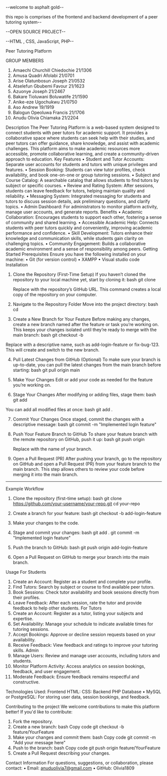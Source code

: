 --welcome to asphalt gold--

this repo is comprises of the frontend and backend development of a peer tutoring system--

--OPEN SOURCE PROJECT--

--HTML , CSS, JavaScript, PHP--

Peer Tutoring Platform

GROUP MEMBERS
1. Amaechi Churchill Chiedochie 21/1306
2. Amusa Quadri Afolabi 21/0701
3. Arise Olatunbosun Joseph 21/0532
4. Atselefun Gbubemi Favour 21/1623
5. Azuonye Joseph 21/2467
6. Bakare Tioluwani Boluwatife 21/1590
7. Anike-eze Ugochukwu  21/0750
8. Aso Andrew 19/1919
9. Balogun Opeoluwa Francis 21/1706
10. Anudu Olivia Chiamaka 21/2204

Description
The Peer Tutoring Platform is a web-based system designed to connect students with peer tutors for academic support. It provides a collaborative space where students can seek help with their studies, and peer tutors can offer guidance, share knowledge, and assist with academic challenges. This platform aims to make academic resources more accessible, promote collaborative learning, and create a community-driven approach to education.
Key Features
•	Student and Tutor Accounts: Separate user accounts for students and tutors with unique privileges and features.
•	Session Booking: Students can view tutor profiles, check availability, and book one-on-one or group tutoring sessions.
•	Subject and Course Catalog: A searchable catalog that allows students to find tutors by subject or specific courses.
•	Review and Rating System: After sessions, students can leave feedback for tutors, helping maintain quality and reliability.
•	Messaging System: Integrated messaging for students and tutors to discuss session details, ask preliminary questions, and clarify topics.
•	Admin Dashboard: For administrators to monitor platform activity, manage user accounts, and generate reports.
Benefits
•	Academic Collaboration: Encourages students to support each other, fostering a sense of community and shared learning.
•	Accessible Academic Help: Connects students with peer tutors quickly and conveniently, improving academic performance and confidence.
•	Skill Development: Tutors enhance their knowledge and communication skills, while students gain clarity on challenging topics.
•	Community Engagement: Builds a collaborative academic environment and a sense of responsibility among peers.
Getting Started
Prerequisites
Ensure you have the following installed on your machine:
•	Git (for version control)
•	XAMPP
•	Visual studio code
Installation
1. Clone the Repository (First-Time Setup)
   If you haven’t cloned the repository to your local machine yet, start by cloning it:
   bash
   git clone <repository-url>
   
   Replace <repository-url> with the repository’s GitHub URL. This command creates a local copy of the repository on your computer.

2. Navigate to the Repository Folder
   Move into the project directory:
   bash
   cd <repository-name>
   

 3. Create a New Branch for Your Feature
   Before making any changes, create a new branch named after the feature or task you’re working on. This keeps your changes isolated until they’re ready to merge with the main branch:
   bash
   git checkout -b <feature-branch-name>
   
   Replace <feature-branch-name> with a descriptive name, such as add-login-feature or fix-bug-123. This will create and switch to the new branch.

4. Pull Latest Changes from GitHub (Optional)
   To make sure your branch is up-to-date, you can pull the latest changes from the main branch before starting:
   bash
   git pull origin main
   

5. Make Your Changes
   Edit or add your code as needed for the feature you’re working on.


 6. Stage Your Changes
   After modifying or adding files, stage them:
   bash
   git add <file-name>
   
   You can add all modified files at once:
   bash
   git add .
   

7. Commit Your Changes
   Once staged, commit the changes with a descriptive message:
   bash
   git commit -m "Implemented login feature"
   

8. Push Your Feature Branch to GitHub
   To share your feature branch with the remote repository on GitHub, push it up:
   bash
   git push origin <feature-branch-name>
   
   Replace <feature-branch-name> with the name of your branch. 

9. Open a Pull Request (PR)
   After pushing your branch, go to the repository on GitHub and open a Pull Request (PR) from your feature branch to the main branch. This step allows others to review your code before merging it into the main branch.

---

Example Workflow

1. Clone the repository (first-time setup):
   bash
   git clone https://github.com/your-username/your-repo.git
   cd your-repo
   

2. Create a branch for your feature:
   bash
   git checkout -b add-login-feature
   

3. Make your changes to the code.

4. Stage and commit your changes:
   bash
   git add .
   git commit -m "Implemented login feature"
   

5. Push the branch to GitHub:
   bash
   git push origin add-login-feature
   

6. Open a Pull Request on GitHub to merge your branch into the main branch.

Usage
For Students
1.	Create an Account: Register as a student and complete your profile.
2.	Find Tutors: Search by subject or course to find available peer tutors.
3.	Book Sessions: Check tutor availability and book sessions directly from their profiles.
4.	Leave Feedback: After each session, rate the tutor and provide feedback to help other students.
For Tutors
1.	Create an Account: Register as a tutor, listing your subjects and expertise.
2.	Set Availability: Manage your schedule to indicate available times for tutoring sessions.
3.	Accept Bookings: Approve or decline session requests based on your availability.
4.	Receive Feedback: View feedback and ratings to improve your tutoring skills.
Admin
1.	Manage Users: Review and manage user accounts, including tutors and students.
2.	Monitor Platform Activity: Access analytics on session bookings, feedback, and user engagement.
3.	Moderate Feedback: Ensure feedback remains respectful and constructive.


Technologies Used:
Frontend
HTML: 
CSS:
Backend
PHP
Database
•	MySQL or PostgreSQL: For storing user data, session bookings, and feedback.

Contributing to the project
We welcome contributions to make this platform better! If you'd like to contribute:
1.	Fork the repository.
2.	Create a new branch:
bash
Copy code
git checkout -b feature/YourFeature
3.	Make your changes and commit them:
bash
Copy code
git commit -m "Add your message here"
4.	Push to the branch:
bash
Copy code
git push origin feature/YourFeature
5.	Create a Pull Request describing your changes.

Contact Information
For questions, suggestions, or collaboration, please contact:
•	Email: anuduolivia7@gmail.com
•	GitHub: Olivia1809

